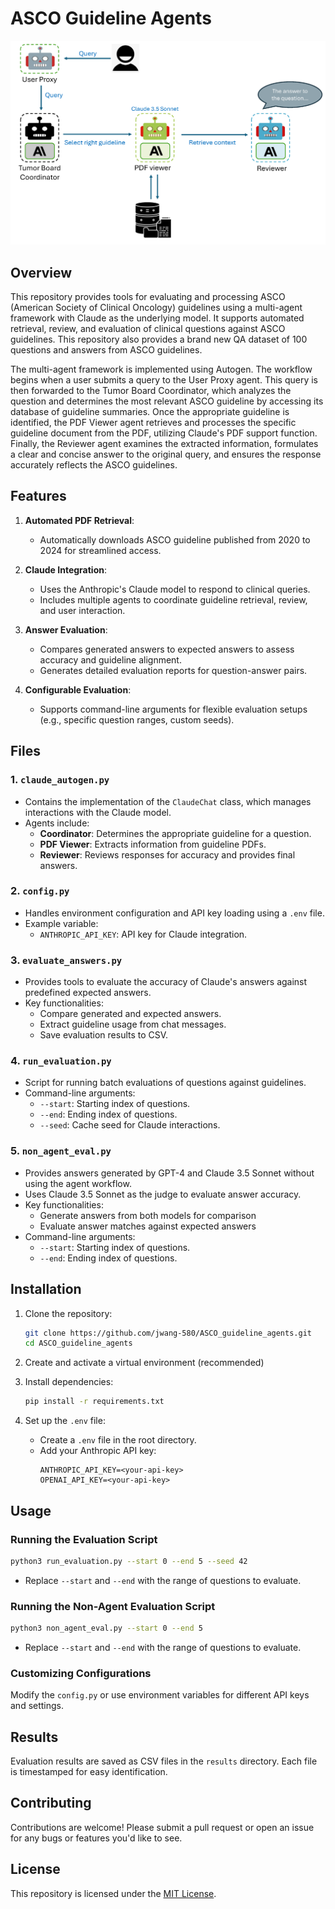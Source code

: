 # ASCO Guideline Agents

<img src="data/autogen_claude_ASCO.png" alt="ASCO Autogen Claude Architecture" width="800"/>

## Overview

This repository provides tools for evaluating and processing ASCO (American Society of Clinical Oncology) guidelines using a multi-agent framework with Claude as the underlying model. It supports automated retrieval, review, and evaluation of clinical questions against ASCO guidelines. This repository also provides a brand new QA dataset of 100 questions and answers from ASCO guidelines.

The multi-agent framework is implemented using Autogen. The workflow begins when a user submits a query to the User Proxy agent. This query is then forwarded to the Tumor Board Coordinator, which analyzes the question and determines the most relevant ASCO guideline by accessing its database of guideline summaries. Once the appropriate guideline is identified, the PDF Viewer agent retrieves and processes the specific guideline document from the PDF, utilizing Claude's PDF support function. Finally, the Reviewer agent examines the extracted information, formulates a clear and concise answer to the original query, and ensures the response accurately reflects the ASCO guidelines. 

## Features

1. **Automated PDF Retrieval**:
   - Automatically downloads ASCO guideline published from 2020 to 2024 for streamlined access.

2. **Claude Integration**:
   - Uses the Anthropic's Claude model to respond to clinical queries.
   - Includes multiple agents to coordinate guideline retrieval, review, and user interaction.

3. **Answer Evaluation**:
   - Compares generated answers to expected answers to assess accuracy and guideline alignment.
   - Generates detailed evaluation reports for question-answer pairs.

4. **Configurable Evaluation**:
   - Supports command-line arguments for flexible evaluation setups (e.g., specific question ranges, custom seeds).

## Files

### 1. `claude_autogen.py`
- Contains the implementation of the `ClaudeChat` class, which manages interactions with the Claude model.
- Agents include:
  - **Coordinator**: Determines the appropriate guideline for a question.
  - **PDF Viewer**: Extracts information from guideline PDFs.
  - **Reviewer**: Reviews responses for accuracy and provides final answers.

### 2. `config.py`
- Handles environment configuration and API key loading using a `.env` file.
- Example variable:
  - `ANTHROPIC_API_KEY`: API key for Claude integration.

### 3. `evaluate_answers.py`
- Provides tools to evaluate the accuracy of Claude's answers against predefined expected answers.
- Key functionalities:
  - Compare generated and expected answers.
  - Extract guideline usage from chat messages.
  - Save evaluation results to CSV.

### 4. `run_evaluation.py`
- Script for running batch evaluations of questions against guidelines.
- Command-line arguments:
  - `--start`: Starting index of questions.
  - `--end`: Ending index of questions.
  - `--seed`: Cache seed for Claude interactions.

### 5. `non_agent_eval.py`
- Provides answers generated by GPT-4 and Claude 3.5 Sonnet without using the agent workflow.
- Uses Claude 3.5 Sonnet as the judge to evaluate answer accuracy.
- Key functionalities:
  - Generate answers from both models for comparison
  - Evaluate answer matches against expected answers
- Command-line arguments:
  - `--start`: Starting index of questions.
  - `--end`: Ending index of questions.

## Installation

1. Clone the repository:
   ```bash
   git clone https://github.com/jwang-580/ASCO_guideline_agents.git
   cd ASCO_guideline_agents
   ```
2. Create and activate a virtual environment (recommended)

3. Install dependencies:
   ```bash
   pip install -r requirements.txt
   ```

3. Set up the `.env` file:
   - Create a `.env` file in the root directory.
   - Add your Anthropic API key:
     ```env
     ANTHROPIC_API_KEY=<your-api-key>
     OPENAI_API_KEY=<your-api-key>
     ```

## Usage

### Running the Evaluation Script
```bash
python3 run_evaluation.py --start 0 --end 5 --seed 42
```
- Replace `--start` and `--end` with the range of questions to evaluate.

### Running the Non-Agent Evaluation Script
```bash
python3 non_agent_eval.py --start 0 --end 5
```
- Replace `--start` and `--end` with the range of questions to evaluate.

### Customizing Configurations
Modify the `config.py` or use environment variables for different API keys and settings.

## Results
Evaluation results are saved as CSV files in the `results` directory. Each file is timestamped for easy identification.

## Contributing
Contributions are welcome! Please submit a pull request or open an issue for any bugs or features you'd like to see.

## License
This repository is licensed under the [MIT License](LICENSE).



